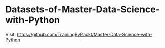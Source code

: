 # Datasets-of-Master-Data-Science-with-Python
Visit: https://github.com/TrainingByPackt/Master-Data-Science-with-Python
